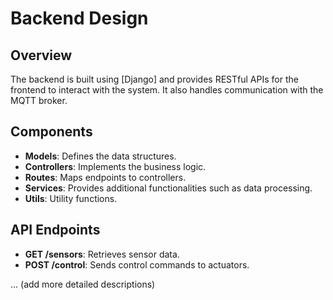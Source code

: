 # Backend Design

## Overview
The backend is built using [Django] and provides RESTful APIs for the frontend to interact with the system. It also handles communication with the MQTT broker.

## Components
- **Models**: Defines the data structures.
- **Controllers**: Implements the business logic.
- **Routes**: Maps endpoints to controllers.
- **Services**: Provides additional functionalities such as data processing.
- **Utils**: Utility functions.

## API Endpoints
- **GET /sensors**: Retrieves sensor data.
- **POST /control**: Sends control commands to actuators.

... (add more detailed descriptions)
